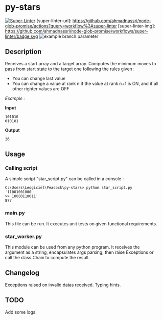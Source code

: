 # py-stars #

[![Super-Linter](https://github.com/Leogiciel/py-stars/Lint%20Code%20Base/badge.svg)](https://github.com/marketplace/actions/super-linter)
[super-linter-url]: https://github.com/ahmadnassri/node-glob-promise/actions?query=workflow%3Asuper-linter
[super-linter-img]: https://github.com/ahmadnassri/node-glob-promise/workflows/super-linter/badge.svg
![example branch parameter](https://github.com/github/docs/actions/workflows/linter.yml/badge.svg?branch=dev)

## Description ##

Receives a start array and a target array.
Computes the minimum moves to pass from start state to the target one following the rules given :
- You can change last value
- You can change a value at rank n if the value at rank n+1 is ON, and if all other righter values are OFF

*Example :*

**Input**
````
101010
010101
````

**Output**
````
26
````

## Usage ##

### Calling script ###

A simple script "star_script.py" can be called in a console :
````
C:\Users\Leogiciel\Peacock\py-stars> python star_script.py '11001001000
>> 10000110011'
877
````

### main.py ###

This file can be run. It executes unit tests on given functional requirements.

### star_worker.py ###

This module can be used from any python program. 
It receives the argument as a string, encapsulates args parsing, then raise Exceptions or call the class Chain to compute the result.

## Changelog ##

Exceptions raised on invalid datas received.
Typing hints.

## TODO ##

Add some logs.
